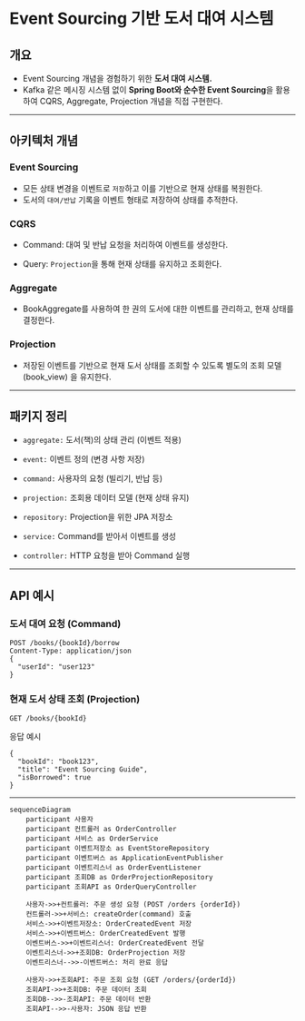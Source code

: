 # Event Sourcing 기반 도서 대여 시스템

## 개요

- Event Sourcing 개념을 경험하기 위한 **도서 대여 시스템.** 
- Kafka 같은 메시징 시스템 없이 **Spring Boot와 순수한 Event Sourcing**을 활용하여 CQRS, Aggregate, Projection 개념을 직접 구현한다.

---

## 아키텍처 개념

### Event Sourcing

- 모든 상태 변경을 이벤트로 `저장`하고 이를 기반으로 현재 상태를 복원한다.
- 도서의 `대여/반납` 기록을 이벤트 형태로 저장하여 상태를 추적한다.

### CQRS

- Command: 대여 및 반납 요청을 처리하여 이벤트를 생성한다.

- Query: `Projection`을 통해 현재 상태를 유지하고 조회한다.

### Aggregate

- BookAggregate를 사용하여 한 권의 도서에 대한 이벤트를 관리하고, 현재 상태를 결정한다.

### Projection

- 저장된 이벤트를 기반으로 현재 도서 상태를 조회할 수 있도록 별도의 조회 모델 (book_view) 을 유지한다.

---

## 패키지 정리

- `aggregate:` 도서(책)의 상태 관리 (이벤트 적용)

- `event:` 이벤트 정의 (변경 사항 저장)
- `command:` 사용자의 요청 (빌리기, 반납 등)
- `projection:` 조회용 데이터 모델 (현재 상태 유지)

- `repository:` Projection을 위한 JPA 저장소
- `service:` Command를 받아서 이벤트를 생성

- `controller:` HTTP 요청을 받아 Command 실행




---

## API 예시

### 도서 대여 요청 (Command)

```
POST /books/{bookId}/borrow
Content-Type: application/json
{
  "userId": "user123"
}
```

### 현재 도서 상태 조회 (Projection)

```
GET /books/{bookId}
```

응답 예시
```
{
  "bookId": "book123",
  "title": "Event Sourcing Guide",
  "isBorrowed": true
}
```


---

```mermaid
sequenceDiagram
    participant 사용자
    participant 컨트롤러 as OrderController
    participant 서비스 as OrderService
    participant 이벤트저장소 as EventStoreRepository
    participant 이벤트버스 as ApplicationEventPublisher
    participant 이벤트리스너 as OrderEventListener
    participant 조회DB as OrderProjectionRepository
    participant 조회API as OrderQueryController

    사용자->>+컨트롤러: 주문 생성 요청 (POST /orders {orderId})
    컨트롤러->>+서비스: createOrder(command) 호출
    서비스->>+이벤트저장소: OrderCreatedEvent 저장
    서비스->>+이벤트버스: OrderCreatedEvent 발행
    이벤트버스->>+이벤트리스너: OrderCreatedEvent 전달
    이벤트리스너->>+조회DB: OrderProjection 저장
    이벤트리스너-->>-이벤트버스: 처리 완료 응답

    사용자->>+조회API: 주문 조회 요청 (GET /orders/{orderId})
    조회API->>+조회DB: 주문 데이터 조회
    조회DB-->>-조회API: 주문 데이터 반환
    조회API-->>-사용자: JSON 응답 반환
```